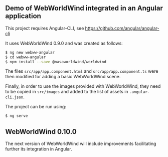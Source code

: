 ## Demo of WebWorldWind integrated in an Angular application

This project requires Angular-CLI, see https://github.com/angular/angular-cli

It uses WebWorldWind 0.9.0 and was created as follows:

```bash
$ ng new webww-angular
$ cd webww-angular
$ npm install --save @nasaworldwind/worldwind
```

The files `src/app/app.component.html` and `src/app/app.component.ts` were then modified for adding a basic WebWorldWind scene.

Finally, in order to use the images provided with WebWorldWind, they need to be copied in `src/images` and added to the list of assets in `.angular-cli.json`.

The project can be run using:

```bash
$ ng serve
```

## WebWorldWind 0.10.0

The next version of WebWorldWind will include improvements facilitating further its integration in Angular.
